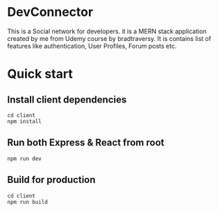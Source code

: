 # DevConnector
This is a Social network for developers. it is a MERN stack application created by me from Udemy course by bradtraversy.
It is contains list of features like authentication, User Profiles, Forum posts etc.

# Quick start
## Install client dependencies
```
cd client
npm install
```

## Run both Express & React from root
```
npm run dev
```
## Build for production
```
cd client
npm run build
```
